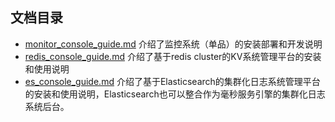 ## 文档目录

* [monitor_console_guide.md](monitor_console_guide.md) 介绍了监控系统（单品）的安装部署和开发说明
* [redis_console_guide.md](redis_console_guide.md) 介绍了基于redis cluster的KV系统管理平台的安装和使用说明
* [es_console_guide.md](es_console_guide.md) 介绍了基于Elasticsearch的集群化日志系统管理平台的安装和使用说明，Elasticsearch也可以整合作为毫秒服务引擎的集群化日志系统后台。